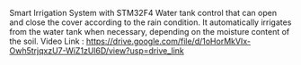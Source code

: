 Smart Irrigation System with STM32F4
Water tank control that can open and close the cover according to the rain condition. It automatically irrigates from the water tank when necessary, depending on the moisture content of the soil. 
Video Link : https://drive.google.com/file/d/1oHorMkVIx-Owh5trjqxzU7-WiZ1zUl6D/view?usp=drive_link
